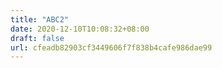 ```yaml
---
title: "ABC2"
date: 2020-12-10T10:08:32+08:00
draft: false
url: cfeadb82903cf3449606f7f838b4cafe986dae99
---
```


